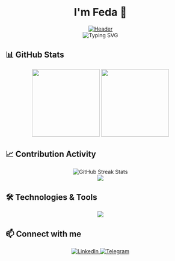 
# <div align="center">I'm Feda 🚀</div>

<div align="center">
  <a href="https://www.youtube.com/watch?v=f97W-nveCOM&t=1304s&ab_channel=Hotdogster">
    <img src="https://github.com/federalbyro/federalbyro/blob/main/assets/imba.gif" alt="Header" />
  </a>
</div>

<div align="center">
  <img src="https://readme-typing-svg.herokuapp.com?font=Fira+Code&size=25&duration=3000&pause=1000&color=00FF00&center=true&vCenter=true&random=false&width=500&lines=Full-Stack+Developer;Code+Artist;Problem+Solver;Commit+Master" alt="Typing SVG" />
</div>

## 📊 GitHub Stats

<div align="center">
  <img height="180em" src="https://github-readme-stats.vercel.app/api?username=federalbyro&show_icons=true&theme=radical&include_all_commits=true&count_private=true&hide_border=true"/>
  <img height="180em" src="https://github-readme-stats.vercel.app/api/top-langs/?username=federalbyro&layout=compact&langs_count=7&theme=radical&hide_border=true"/>
</div>

## 📈 Contribution Activity

<div align="center">
  <img src="https://github-readme-streak-stats.herokuapp.com/?user=federalbyro&theme=radical&hide_border=true" alt="GitHub Streak Stats"/>
</div>

<div align="center">
  <a href="https://github.com/federalbyro">
    <img src="https://github-profile-summary-cards.vercel.app/api/cards/profile-details?username=federalbyro&theme=radical" />
  </a>
</div>

## 🛠️ Technologies & Tools

<div align="center">
  <img src="https://skillicons.dev/icons?i=js,react,python,go,docker,git,postgres,redis,kafka" />
</div>

## 📫 Connect with me

<div align="center">
  <a href="https://www.linkedin.com/in/фёдор-лобко-05b2932b9">
    <img src="https://img.shields.io/badge/LinkedIn-0077B5?style=for-the-badge&logo=linkedin&logoColor=white" alt="LinkedIn"/>
  </a>
  <a href="https://t.me/bureau_dun1a">
    <img src="https://img.shields.io/badge/Telegram-2CA5E0?style=for-the-badge&logo=telegram&logoColor=white" alt="Telegram"/>
  </a>
</div>




